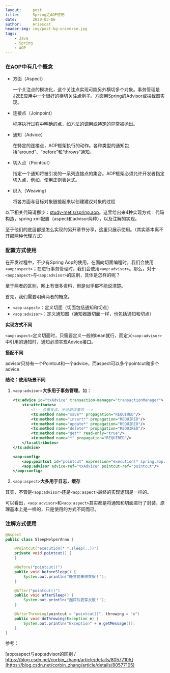 ```yaml
---
layout:     post
title:      Spring之AOP使用
date:       2020-03-06
author:     Ariescat
header-img: img/post-bg-universe.jpg
tags:
    - Java
    - Spring
    - AOP
---
```




### 在AOP中有几个概念

* 方面（Aspect）

  一个关注点的模块化，这个关注点实现可能另外横切多个对象。事务管理是J2EE应用中一个很好的横切关注点例子。方面用Spring的Advisor或拦截器实现。

* 连接点（Joinpoint）

  程序执行过程中明确的点，如方法的调用或特定的异常被抛出。

* 通知（Advice）

  在特定的连接点，AOP框架执行的动作。各种类型的通知包括“around”、“before”和“throws”通知。

* 切入点（Pointcut）

  指定一个通知将被引发的一系列连接点的集合。AOP框架必须允许开发者指定切入点，例如，使用正则表达式。  

* 织入（Weaving）

  将各方面与目标对象链接起来以创建建议对象的过程

  

以下相关代码请挪步：[study-metis/spring.aop](https://github.com/Ariescat/study-metis/tree/master/spring/src/main/java/com/metis/spring/aop)。这里给出来4种实现方式：代码构造，spring xml配置（aspect和advisor两种），以及注解的实现。

至于他们的底层都是怎么实现的另开章节分享，这里只展示使用。（其实基本离不开那两种代理方式）



### 配置方式使用

在开发过程中，不少有Spring Aop的使用，在面向切面编程时，我们会使用`<aop:aspect>`；在进行事务管理时，我们会使用`<aop:advisor>`。那么，对于`<aop:aspect>`与`<aop:advisor>`的区别，具体是怎样的呢？



至于两者的区别，网上有很多资料，但是似乎都不能说清楚。 

首先，我们需要明确两者的概念。

- `<aop:aspect>`：定义切面（切面包括通知和切点）
- `<aop:advisor>`：定义通知器（通知器跟切面一样，也包括通知和切点）



**实现方式不同**

`<aop:aspect>`定义切面时，只需要定义一般的bean就行，而定义`<aop:advisor>`中引用的通知时，通知必须实现Advice接口。



**搭配不同**

advisor只持有一个Pointcut和一个advice，而aspect可以多个pointcut和多个advice



**结论：使用场景不同**

1. `<aop:advisor>`**大多用于事务管理**。如：

   ```xml
   <tx:advice id="txAdvice" transaction-manager="transactionManager">
       <tx:attributes>
           <!-- 会重复读，不会脏读事务 -->
           <tx:method name="save*" propagation="REQUIRED"/>
           <tx:method name="insert*" propagation="REQUIRED"/>
           <tx:method name="update*" propagation="REQUIRED"/>
           <tx:method name="delete*" propagation="REQUIRED"/>
           <tx:method name="get*" read-only="true"/>
           <tx:method name="*" propagation="REQUIRED"/>
       </tx:attributes>
   </tx:advice>
   
   <aop:config>
       <aop:pointcut id="pointcut" expression="execution(* spring.aop.advisor.*.*(..))"/>
       <aop:advisor advice-ref="txAdvice" pointcut-ref="pointcut"/>
   </aop:config>
   ```

2. `<aop:aspect>`**大多用于日志，缓存**

其实，不管是`<aop:advisor>`还是`<aop:aspect>`最终的实现逻辑是一样的。

可以看出，`<aop:advisor>`和`<aop:aspect>`其实都是将通知和切面进行了封装，原理基本上是一样的，只是使用的方式不同而已。



### 注解方式使用

```java
@Aspect
public class SleepHelperAnno {

    @Pointcut("execution(* *.sleep(..))")
    private void pointcut() {
    }

    @Before("pointcut()")
    public void beforeSleep() {
        System.out.println("睡觉前要脱衣服！");
    }

    @After("pointcut()")
    public void afterSleep() {
        System.out.println("起床后要穿衣服！");
    }

    @AfterThrowing(pointcut = "pointcut()", throwing = "e")
    public void doThrowing(Exception e) {
        System.out.println("Exception" + e.getMessage());
    }
}
```



参考：

[aop:aspect与aop:advisor的区别 / https://blog.csdn.net/corbin_zhang/article/details/80577105](https://blog.csdn.net/corbin_zhang/article/details/80577105)